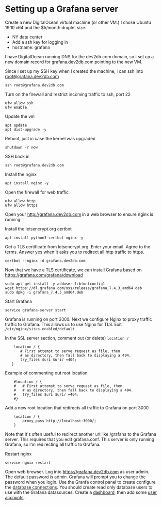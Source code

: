 # Setting up a Grafana server

Create a new DigitalOcean virtual machine (or other VM.) I chose Ubuntu 19.10 x64 and the $5/month droplet size.

 * NY data center
 * Add a ssh key for logging in
 * hostname: grafana

I have DigitalOcean running DNS for the dev2db.com domain, so I set up a new domain record for grafana.dev2db.com pointing to the new VM.

Since I set up my SSH key when I created the machine, I can ssh into root@grafana.dev2db.com

    ssh root@grafana.dev2db.com

Turn on the firewall and restrict incoming traffic to ssh, port 22

    ufw allow ssh
    ufw enable

Update the vm

    apt update
    apt dist-upgrade -y

Reboot, just in case the kernel was upgraded

    shutdown -r now

SSH back in

    ssh root@grafana.dev2db.com

Install the nginx 

    apt install nginx -y

Open the firewall for web traffic

    ufw allow http
    ufw allow https
	
Open your http://grafana.dev2db.com in a web browser to ensure nginx is running

Install the letsencrypt.org certbot

    apt install python3-certbot-nginx -y

Get a TLS certificate from letsencrypt.org. Enter your email. Agree to the terms. Answer yes when it asks you to redirect all http traffic to https.

    certbot --nginx -d grafana.dev2db.com

Now that we have a TLS certificate, we can install Grafana based on https://grafana.com/grafana/download

    sudo apt-get install -y adduser libfontconfig1
    wget https://dl.grafana.com/oss/release/grafana_7.4.3_amd64.deb
    sudo dpkg -i grafana_7.4.3_amd64.deb

Start Grafana

    service grafana-server start
    
Grafana is running on port 3000. Next we configure Nginx to proxy traffic traffic to Grafana. This allows us to use Nginx for TLS. Exit `/etc/nginx/sites-enabled/default`

In the SSL server section, comment out (or delete) `location /`

        location / {
           # First attempt to serve request as file, then
           # as directory, then fall back to displaying a 404.
           try_files $uri $uri/ =404;
       }

Example of commenting out root location 

        #location / {
        #   # First attempt to serve request as file, then
        #   # as directory, then fall back to displaying a 404.
        #   try_files $uri $uri/ =404;
        #}

Add a new root location that redirects all traffic to Grafana on port 3000

        location / { 
            proxy_pass http://localhost:3000/;
        }

Note that it's often useful to redirect another url like /grafana to the Grafana server. This requires that you edit grafana.conf. This server is only running Grafana, so I'm redirecting all traffic to Grafana.

Restart nginx

    service ngnix restart
    
Open web browser. Log into https://grafana.dev2db.com as user admin. The default password is admin. Grafana will prompt you to change the password when you login. Use the Granfa control panel to create configure the [database connections](https://grafana.dev2db.com/datasources/new). You should create read only database users to use with the Grafana datasources. Create a [dashboard](https://grafana.dev2db.com/dashboard/new), then add some [user accounts](https://grafana.dev2db.com/org/users). 


